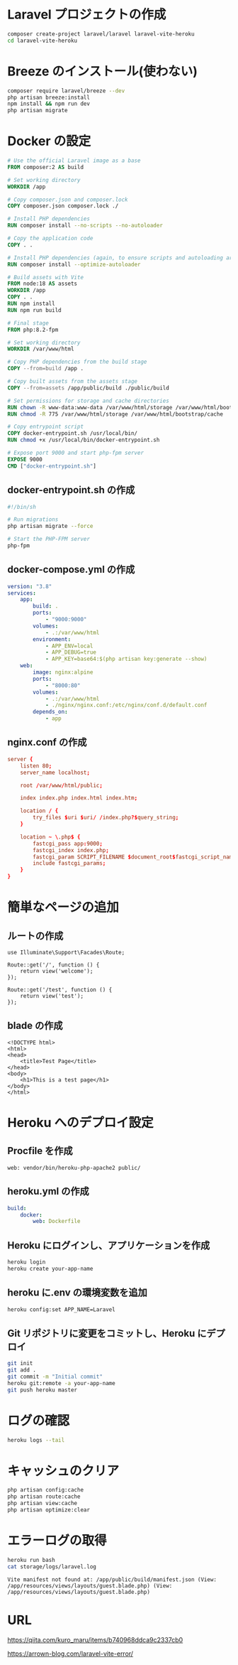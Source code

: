 # Laravel プロジェクトの作成

```bash
composer create-project laravel/laravel laravel-vite-heroku
cd laravel-vite-heroku
```

# Breeze のインストール(使わない)

```bash
composer require laravel/breeze --dev
php artisan breeze:install
npm install && npm run dev
php artisan migrate
```

# Docker の設定

```dockerfile
# Use the official Laravel image as a base
FROM composer:2 AS build

# Set working directory
WORKDIR /app

# Copy composer.json and composer.lock
COPY composer.json composer.lock ./

# Install PHP dependencies
RUN composer install --no-scripts --no-autoloader

# Copy the application code
COPY . .

# Install PHP dependencies (again, to ensure scripts and autoloading are correct)
RUN composer install --optimize-autoloader

# Build assets with Vite
FROM node:18 AS assets
WORKDIR /app
COPY . .
RUN npm install
RUN npm run build

# Final stage
FROM php:8.2-fpm

# Set working directory
WORKDIR /var/www/html

# Copy PHP dependencies from the build stage
COPY --from=build /app .

# Copy built assets from the assets stage
COPY --from=assets /app/public/build ./public/build

# Set permissions for storage and cache directories
RUN chown -R www-data:www-data /var/www/html/storage /var/www/html/bootstrap/cache
RUN chmod -R 775 /var/www/html/storage /var/www/html/bootstrap/cache

# Copy entrypoint script
COPY docker-entrypoint.sh /usr/local/bin/
RUN chmod +x /usr/local/bin/docker-entrypoint.sh

# Expose port 9000 and start php-fpm server
EXPOSE 9000
CMD ["docker-entrypoint.sh"]
```

## docker-entrypoint.sh の作成

```bash:docker-entrypoint.sh
#!/bin/sh

# Run migrations
php artisan migrate --force

# Start the PHP-FPM server
php-fpm
```

## docker-compose.yml の作成

```yml
version: "3.8"
services:
    app:
        build: .
        ports:
            - "9000:9000"
        volumes:
            - .:/var/www/html
        environment:
            - APP_ENV=local
            - APP_DEBUG=true
            - APP_KEY=base64:$(php artisan key:generate --show)
    web:
        image: nginx:alpine
        ports:
            - "8000:80"
        volumes:
            - .:/var/www/html
            - ./nginx/nginx.conf:/etc/nginx/conf.d/default.conf
        depends_on:
            - app
```

## nginx.conf の作成

```nginx:nginx.conf
server {
    listen 80;
    server_name localhost;

    root /var/www/html/public;

    index index.php index.html index.htm;

    location / {
        try_files $uri $uri/ /index.php?$query_string;
    }

    location ~ \.php$ {
        fastcgi_pass app:9000;
        fastcgi_index index.php;
        fastcgi_param SCRIPT_FILENAME $document_root$fastcgi_script_name;
        include fastcgi_params;
    }
}
```

# 簡単なページの追加

## ルートの作成

```php:routes/web.php
use Illuminate\Support\Facades\Route;

Route::get('/', function () {
    return view('welcome');
});

Route::get('/test', function () {
    return view('test');
});
```

## blade の作成

```html:resources/views/test.blade.php
<!DOCTYPE html>
<html>
<head>
    <title>Test Page</title>
</head>
<body>
    <h1>This is a test page</h1>
</body>
</html>
```

# Heroku へのデプロイ設定

## Procfile を作成

```bash:Procfile
web: vendor/bin/heroku-php-apache2 public/
```

## heroku.yml の作成

```yml
build:
    docker:
        web: Dockerfile
```

## Heroku にログインし、アプリケーションを作成

```bash
heroku login
heroku create your-app-name
```

## heroku に.env の環境変数を追加

```bash
heroku config:set APP_NAME=Laravel
```

## Git リポジトリに変更をコミットし、Heroku にデプロイ

```bash
git init
git add .
git commit -m "Initial commit"
heroku git:remote -a your-app-name
git push heroku master
```

# ログの確認

```bash
heroku logs --tail
```

# キャッシュのクリア

```bash
php artisan config:cache
php artisan route:cache
php artisan view:cache
php artisan optimize:clear
```

# エラーログの取得

```bash
heroku run bash
cat storage/logs/laravel.log
```

```
Vite manifest not found at: /app/public/build/manifest.json (View: /app/resources/views/layouts/guest.blade.php) (View: /app/resources/views/layouts/guest.blade.php)
```

# URL

https://qiita.com/kuro_maru/items/b740968ddca9c2337cb0

https://arrown-blog.com/laravel-vite-error/

